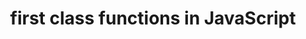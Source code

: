 ---
title: first class functions in JavaScript
published: december 03, 2018
meta: functions are first class citizens which mean they are treated like any other variables.
pic: images/javascript.png
imgAlt: the JavaScript logo
link: https://codinglead.github.io/javascript/first-class-functions-in-javascript
---